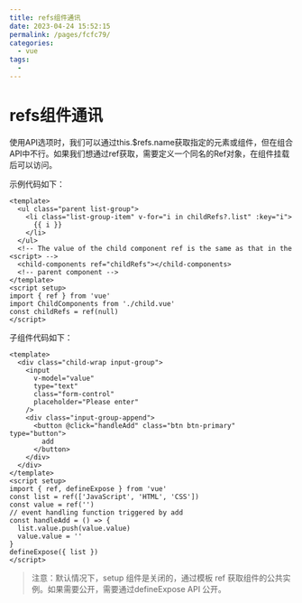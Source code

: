 ```yaml
---
title: refs组件通讯
date: 2023-04-24 15:52:15
permalink: /pages/fcfc79/
categories:
  - vue
tags:
  - 
---
```

# refs组件通讯


使用API选项时，我们可以通过this.$refs.name获取指定的元素或组件，但在组合API中不行。如果我们想通过ref获取，需要定义一个同名的Ref对象，在组件挂载后可以访问。

示例代码如下：

```vue
<template>
  <ul class="parent list-group">
    <li class="list-group-item" v-for="i in childRefs?.list" :key="i">
      {{ i }}
    </li>
  </ul>
  <!-- The value of the child component ref is the same as that in the <script> -->
  <child-components ref="childRefs"></child-components>
  <!-- parent component -->
</template>
<script setup>
import { ref } from 'vue'
import ChildComponents from './child.vue'
const childRefs = ref(null)
</script>
```

子组件代码如下：

```vue
<template>
  <div class="child-wrap input-group">
    <input
      v-model="value"
      type="text"
      class="form-control"
      placeholder="Please enter"
    />
    <div class="input-group-append">
      <button @click="handleAdd" class="btn btn-primary" type="button">
        add
      </button>
    </div>
  </div>
</template>
<script setup>
import { ref, defineExpose } from 'vue'
const list = ref(['JavaScript', 'HTML', 'CSS'])
const value = ref('')
// event handling function triggered by add
const handleAdd = () => {
  list.value.push(value.value)
  value.value = ''
}
defineExpose({ list })
</script>
```

> 注意：默认情况下，setup 组件是关闭的，通过模板 ref 获取组件的公共实例。如果需要公开，需要通过defineExpose API 公开。